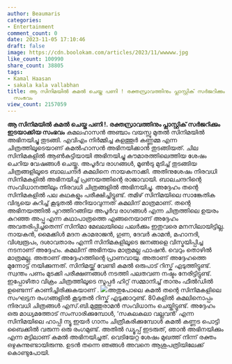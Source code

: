 ```yaml
---
author: Beaumaris
categories:
- Entertainment
comment_count: 0
date: 2023-11-05 17:10:46
draft: false
image: https://cdn.boolokam.com/articles/2023/11/wwwww.jpg
like_count: 100990
share_count: 38805
tags:
- Kamal Haasan
- sakala kala vallabhan
title: ആ സിനിമയിൽ കമൽ ചെയ്ത പണി ! രക്തസ്രാവത്തിനും പ്ലാസ്റ്റിക് സർജറിക്കും ഇടയാക്കിയ
  സംഭവം
view_count: 2157059
---
```


**ആ സിനിമയിൽ കമൽ ചെയ്ത പണി !. രക്തസ്രാവത്തിനും പ്ലാസ്റ്റിക് സർജറിക്കും ഇടയാക്കിയ സംഭവം** കമലഹാസൻ അഞ്ചാം വയസ്സു മുതൽ സിനിമയിൽ അഭിനയിച്ചു തുടങ്ങി. എവിഎം നിർമ്മിച്ച കളത്തൂർ കണ്ണമ്മ എന്ന ചിത്രത്തിലൂടെയാണ് കമൽഹാസൻ അഭിനയിക്കാൻ തുടങ്ങിയത്. ചില സിനിമകളിൽ ആൺകുട്ടിയായി അഭിനയിച്ചു കൗമാരത്തിലെത്തിയ ശേഷം ചെറിയ വേഷങ്ങൾ ചെയ്തു. അപൂർവ രാഗങ്ങൾ, മൂൺട്രു മുടിച്ച് തുടങ്ങിയ ചിത്രങ്ങളിലൂടെ ബാലചന്ദർ കമലിനെ നായകനാക്കി. അതിനുശേഷം നിരവധി സിനിമകളിൽ അഭിനയിച്ച് പ്രണയത്തിന്റെ രാജാവായി. ബാലചന്ദറിന്റെ സംവിധാനത്തിലും നിരവധി ചിത്രങ്ങളിൽ അഭിനയിച്ചു. അദ്ദേഹം തന്റെ സിനിമകളിൽ പല കഥകളും പരീക്ഷിച്ചിട്ടുണ്ട്. തമിഴ് സിനിമയിലെ സാങ്കേതിക വിദ്യയെ കുറിച്ച് കൂടുതൽ അറിയാവുന്നത് കമലിന് മാത്രമാണ്. തന്റെ അഭിനയത്തിൽ പുറത്തിറങ്ങിയ അപൂർവ രാഗങ്ങൾ എന്ന ചിത്രത്തിലെ ഉയരം കുറഞ്ഞ അപ്പു എന്ന കഥാപാത്രത്തെ എങ്ങനെയാണ് അദ്ദേഹം അവതരിപ്പിച്ചതെന്ന് സിനിമാ മേഖലയിലെ പലർക്കും ഇതുവരെ മനസിലായിട്ടില്ല. നായകൻ, മൈക്കിൾ മദന കാമരാജൻ, ഗുണ, ദേവർ കാമൻ, മഹാനദി, വിശ്വരൂപം, ദശാവതാരം എന്നീ സിനിമകളിലൂടെ ജനങ്ങളെ വിസ്മയിപ്പിച്ച നടനാണ് അദ്ദേഹം. കമലിന് അഭിനയം മാത്രമല്ല ഫാഷൻ. വെറും തൊഴിൽ മാത്രമല്ല. അതാണ് അദ്ദേഹത്തിന്റെ പ്രാണവായു. അതാണ് അദ്ദേഹത്തെ മുന്നോട്ട് നയിക്കുന്നത്. സിനിമയ്ക്ക് വേണ്ടി കമൽ ഒരുപാട് റിസ്ക് എടുത്തിട്ടുണ്ട്. സ്വന്തം പണം മുടക്കി പരീക്ഷണങ്ങൾ നടത്തി പലതവണ നഷ്ടം നേരിട്ടിട്ടുണ്ട്. ഇപ്പോഴിതാ വിക്രം ചിത്രത്തിലൂടെ സൂപ്പർ ഹിറ്റ് സമ്മാനിച്ച് താനും ഫീൽഡിൽ ഉണ്ടെന്ന് കാണിച്ചിരിക്കുകയാണ് . ![](https://cdn.boolokam.com/articles/2023/11/wwwww.jpg)അതുപോലെ കമൽ തന്റെ സിനിമകളിലെ സംഘട്ടന രംഗങ്ങളിൽ കൂടുതൽ റിസ്ക് എടുക്കാറുണ്ട്. 80കളിൽ കമലിനൊപ്പം നിരവധി ചിത്രങ്ങൾ എസ്.ബി.മുത്തുരാമൻ സംവിധാനം ചെയ്തിട്ടുണ്ട്. അദ്ദേഹം ഒരു മാധ്യമത്തോട് സംസാരിക്കുമ്പോൾ, ‘സകലകലാ വല്ലവൻ' എന്ന സിനിമയിലെ ഹാപ്പി ന്യൂ ഇയർ ഗാനം ചിത്രീകരിക്കുമ്പോൾ കമൽ കണ്ണട പൊട്ടി ബൈക്കിൽ വരുന്ന ഒരു രംഗമുണ്ട്. അതിൽ ഡ്യൂപ്പ് ഇടരുത്, ഞാൻ അഭിനയിക്കും എന്ന മട്ടിലാണ് കമൽ അഭിനയിച്ചത്. വെടിയേറ്റ ശേഷം മുഖത്ത് നിന്ന് രക്തം ഒഴുകുന്നുണ്ടായിരുന്നു. ഉടൻ തന്നെ ഞങ്ങൾ അവനെ ആശുപത്രിയിലേക്ക് കൊണ്ടുപോയി.